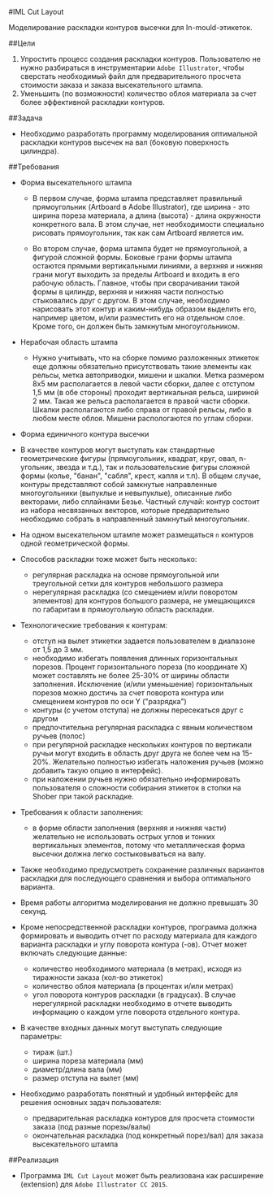 #IML Cut Layout

Моделирование раскладки контуров высечки для In-mould-этикеток.

##Цели

1. Упростить процесс создания раскладки контуров. Пользователю не нужно разбираться в инструментарии `Adobe Illustrator`, чтобы сверстать необходимый файл для предварительного просчета стоимости заказа и заказа высекательного штампа.
2. Уменьшить (по возможности) количество облоя материала  за счет более эффективной раскладки контуров.

##Задача

* Необходимо разработать программу моделирования оптимальной раскладки контуров высечек на вал (боковую поверхность цилиндра).

##Требования

* Форма высекательного штампа

	* В первом случае, форма штампа представляет правильный прямоугольник (Artboard в Adobe Illustrator), где ширина - это ширина пореза материала, а длина (высота) - длина окружности конкретного вала. В этом случае, нет необходимости специально рисовать прямоугольник, так как сам Artboard является им.

	* Во втором случае, форма штампа будет не прямоугольной, а фигурой сложной формы. Боковые грани формы штампа остаются прямыми вертикальными линиями, а верхняя и нижняя грани могут выходить за пределы Artboard и входить в его рабочую область. Главное, чтобы при сворачивании такой формы в цилиндр, верхняя и нижняя части полностью стыковались друг с другом. В этом случае, необходимо нарисовать этот контур и каким-нибудь образом выделить его, например цветом, и/или разместить его на отдельном слое. Кроме того, он должен быть замкнутым многоугольником.

* Нерабочая область штампа

	* Нужно учитывать, что на сборке помимо разложенных этикеток еще должны обязательно присутствовать такие элементы как рельсы, метка автоприводки, мишени и шкалки. Метка размером 8х5 мм располагается в левой части сборки, далее с отступом 1,5 мм (в обе стороны) проходит вертикальная рельса, шириной 2 мм. Такая же рельса располагается в правой части сборки. Шкалки располагаются либо справа от правой рельсы, либо в любом месте облоя. Мишени распологаются по углам сборки.

* Форма единичного контура высечки

* В качестве контуров могут выступать как стандартные геометрические фигуры (прямоугольник, квадрат, круг, овал, n-угольник, звезда и т.д.), так и пользовательские фигуры сложной формы (колье, "банан", "сабля", крест, капля и т.п). В общем случае, контуры представляют собой замкнутые направленные многоугольники (выпуклые и невыпуклые), описанные либо векторами, либо сплайнами Безье. Частный случай: контур состоит из набора несвязанных векторов, которые предварительно необходимо собрать в направленный замкнутый многоугольник.

* На одном высекательном штампе может размещаться `n` контуров одной геометрической формы.

* Способов раскладки тоже может быть несколько:
	* регулярная раскладка на основе прямоугольной или треугольной сетки для контуров небольшого размера
	* нерегулярная раскладка (со смещением и/или поворотом элементов) для контуров большого размера, не умещающихся по габаритам в прямоугольную область раскладки.

* Технологические требования к контурам:
	* отступ на вылет этикетки задается пользователем в диапазоне от 1,5 до 3 мм.
	* необходимо избегать появления длинных горизонтальных порезов. Процент горизонтального пореза (по координате X) может составлять не более 25-30% от ширины области заполнения. Исключение (и/или уменьшение) горизонтальных порезов можно достичь за счет поворота контура или смещением контуров по оси Y ("разрядка")
	* контуры (с учетом отступа) не должны пересекаться друг с другом
	* предпочтительна регулярная раскладка с явным количеством ручьев (полос)
	* при регулярной раскладке нескольких контуров по вертикали ручьи могут входить в область друг друга не более чем на 15-20%. Желательно полностью избегать наложения ручьев (можно добавить такую опцию в интерфейс).
	* при наложении ручьев нужно обязательно информировать пользователя о сложности собирания этикеток в стопки на Shober при такой раскладке. 

* Требования к области заполнения:
	* в форме области заполнения (верхняя и нижняя части) желательно не использовать острых углов и тонких вертикальных элементов, потому что металлическая форма высечки должна легко состыковываться на валу.

* Также необходимо предусмотреть сохранение различных вариантов раскладки для последующего сравнения и выбора оптимального варианта.

* Время работы алгоритма моделирования не должно превышать 30 секунд.

* Кроме непосредственной раскладки контуров, программа должна формировать и выводить отчет по расходу материала для каждого варианта раскладки и углу поворота контура (-ов). Отчет может включать следующие данные:
	* количество необходимого материала (в метрах), исходя из тиражности заказа (кол-во этикеток)
	* количество облоя материала (в процентах и/или метрах)
	* угол поворота контуров раскладки (в градусах). В случае нерегулярной раскладки необходимо в отчете выводить информацию о каждом угле поворота отдельного контура.

* В качестве входных данных могут выступать следующие параметры:
	* тираж (шт.)
	* ширина пореза материала (мм)
	* диаметр/длина вала (мм)
	* размер отступа на вылет (мм)

* Необходимо разработать понятный и удобный интерфейс для решения основных задач пользователя:
	* предварительная раскладка контуров для просчета стоимости заказа (под разные порезы/валы)
	* окончательная раскладка (под конкретный порез/вал) для заказа высекательного штампа

##Реализация

* Программа `IML Cut Layout` может быть реализована как расширение (extension) для `Adobe Illustrator CC 2015`.
